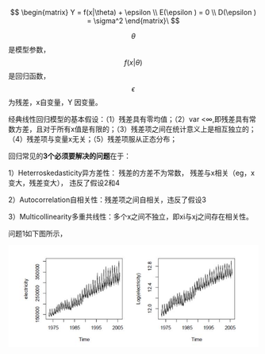 $$
\begin{matrix}
Y = f(x|\theta) + \epsilon 
\\ E(\epsilon ) = 0
\\ D(\epsilon ) = \sigma^2
\end{matrix}\
$$

$$\theta$$ 是模型参数，$$f(x|\theta)$$ 是回归函数，$$\epsilon $$为残差，x自变量，Y 因变量。

经典线性回归模型的基本假设：（1）残差具有零均值；（2）var <∞,即残差具有常数方差，且对于所有x值是有限的；（3）残差项之间在统计意义上是相互独立的；（4）残差项与变量x无关；（5）残差项服从正态分布；

回归常见的**3个必须要解决的问题**在于：

1）Heterroskedasticity异方差性： 残差的方差不为常数， 残差与x相关（eg，x变大，残差变大）， 违反了假设2和4

2）Autocorrelation自相关性：残差项之间自相关，违反了假设3

3）Multicollinearity多重共线性：多个x之间不独立，即xi与xj之间存在相关性。

问题1如下图所示，

![方差变化](../../资源/方差变化.jpg)
